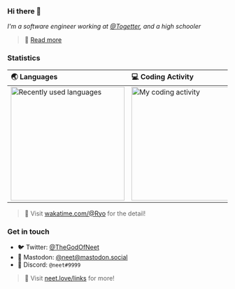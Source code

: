 ### Hi there 👋

*I'm a software engineer working at [@Togetter](https://github.com/togetter), and a high schooler*

> 🔗 [Read more](https://neet.love)

### Statistics

| 🌏 Languages | 💻 Coding Activity |
| :---------- | :------ |
| <img src="https://wakatime.com/share/@Ryo/6e0dd540-5902-4edf-a1aa-da52a37834f3.svg" alt="Recently used languages" height="260px" /> | <img src="https://wakatime.com/share/@Ryo/2dca4646-5d13-4faf-9154-bda5daddb9af.svg" alt="My coding activity" height="260px" /> |

> 🔗 Visit [wakatime.com/@Ryo](https://wakatime.com/@Ryo) for the detail!

### Get in touch

- 🐦 Twitter: [@TheGodOfNeet](https://twitter.com)
- 🐘 Mastodon: [@neet@mastodon.social](https://mastodon.social/@neet)
- 👾 Discord: `@neet#9999`

> 🔗 Visit [neet.love/links](https://neet.love/links) for more!

